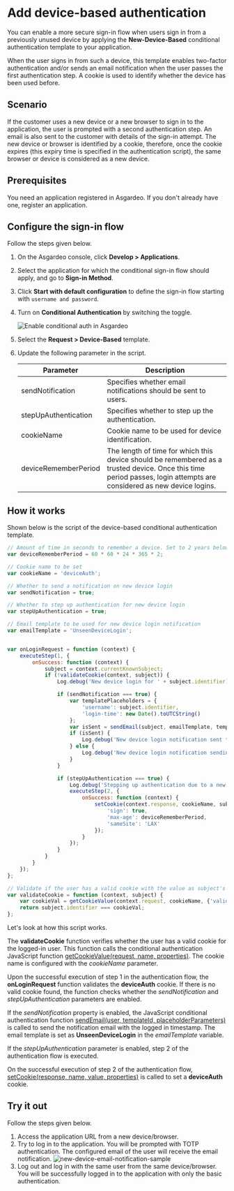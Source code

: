 # Add device-based authentication

You can enable a more secure sign-in flow when users sign in from a previously unused device by applying the **New-Device-Based** conditional authentication template to your application.

When the user signs in from such a device, this template enables two-factor authentication and/or sends an email notification when the user passes the first authentication step. A cookie is used to identify whether the device has been used before.

## Scenario

If the customer uses a new device or a new browser to sign in to the application, the user is prompted with a second authentication step. An email is also sent to the customer with details of the sign-in attempt. The new device or browser is identified by a cookie, therefore, once the cookie expires (this expiry time is specified in the authentication script), the same browser or device is considered as a new device.

## Prerequisites

You need an application registered in Asgardeo. If you don't already have one, <a :href ="$withBase('/guides/applications/web-app/oidc/register-app/')">register an application</a>.

## Configure the sign-in flow

Follow the steps given below.

1. On the Asgardeo console, click **Develop > Applications**.
2. Select the application for which the conditional sign-in flow should apply, and go to **Sign-in Method**.
3. Click **Start with default configuration** to define the sign-in flow starting with `username and password`.
4. Turn on **Conditional Authentication** by switching the toggle.

   <img :src="$withBase('/assets/img/guides/conditional-auth/enable-conditional-auth.png')" alt="Enable conditional auth in Asgardeo">

5. Select the **Request > Device-Based** template.
6. Update the following parameter in the script.

    <table>
        <thead>
            <tr>
                <th>Parameter</th>
                <th>Description</th>
            </tr>
        </thead>
        <tbody>
            <tr>
                <td>sendNotification</td>
                <td>Specifies whether email notifications should be sent to users.</td>
            </tr>
            <tr>
                <td>stepUpAuthentication</td>
                <td>Specifies whether to step up the authentication.</td>
            </tr>
            <tr>
                <td>cookieName</td>
                <td>Cookie name to be used for device identification.</td>
            </tr>
            <tr>
                <td>deviceRememberPeriod</td>
                <td>The length of time for which this device should be remembered as a trusted device. Once this time period passes, login attempts are considered as new device logins.</td>
            </tr>
        </tbody>
    </table>

## How it works

Shown below is the script of the device-based conditional authentication template.

```js
// Amount of time in seconds to remember a device. Set to 2 years below.
var deviceRememberPeriod = 60 * 60 * 24 * 365 * 2;

// Cookie name to be set
var cookieName = 'deviceAuth';

// Whether to send a notification on new device login
var sendNotification = true;

// Whether to step up authentication for new device login
var stepUpAuthentication = true;

// Email template to be used for new device login notification
var emailTemplate = 'UnseenDeviceLogin';


var onLoginRequest = function (context) {
    executeStep(1, {
        onSuccess: function (context) {
            subject = context.currentKnownSubject;
            if (!validateCookie(context, subject)) {
                Log.debug('New device login for ' + subject.identifier);

                if (sendNotification === true) {
                    var templatePlaceholders = {
                        'username': subject.identifier,
                        'login-time': new Date().toUTCString()
                    };
                    var isSent = sendEmail(subject, emailTemplate, templatePlaceholders);
                    if (isSent) {
                        Log.debug('New device login notification sent to ' + subject.identifier);
                    } else {
                        Log.debug('New device login notification sending failed to ' + subject.identifier);
                    }
                }

                if (stepUpAuthentication === true) {
                    Log.debug('Stepping up authentication due to a new device login for ' + subject.identifier);
                    executeStep(2, {
                        onSuccess: function (context) {
                            setCookie(context.response, cookieName, subject.identifier, {
                                'sign': true,
                                'max-age': deviceRememberPeriod,
                                'sameSite': 'LAX'
                            });
                        }
                    });
                }
            }
        }
    });
};

// Validate if the user has a valid cookie with the value as subject's username
var validateCookie = function (context, subject) {
    var cookieVal = getCookieValue(context.request, cookieName, {'validateSignature': true});
    return subject.identifier === cookieVal;
};
```

Let's look at how this script works.

The **validateCookie** function verifies whether the user has a valid cookie for the logged-in user. This function calls the conditional authentication JavaScript function [getCookieValue(request, name, properties)](api-reference/#get-cookie-value). The cookie name is configured with the _cookieName_ parameter.

Upon the successful execution of step 1 in the authentication flow, the **onLoginRequest** function validates the **deviceAuth** cookie. If there is no valid cookie found, the function checks whether the _sendNotification_ and _stepUpAuthentication_ parameters are enabled.

If the _sendNotification_ property is enabled, the JavaScript conditional authentication function [sendEmail(user, templateId, placeholderParameters)](api-reference/#send-email) is called to send the notification email with the logged in timestamp. The email template is set as **UnseenDeviceLogin** in the _emailTemplate_ variable.

If the _stepUpAuthentication_ parameter is enabled, step 2 of the authentication flow is executed.

On the successful execution of step 2 of the authentication flow, [setCookie(response, name, value, properties)](api-reference/#set-cookie) is called to set a **deviceAuth** cookie.

## Try it out

Follow the steps given below.

1. Access the application URL from a new device/browser.
2. Try to log in to the application. You will be prompted with TOTP authentication. The configured email of the user
   will receive the email notification.
    <img :src="$withBase('/assets/img/guides/conditional-auth/new-device-email-notification.png')" alt="new-device-email-notification-sample">
3. Log out and log in with the same user from the same device/browser. You will be successfully logged in to the
   application with only the basic authentication.
